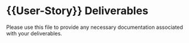 # {{User-Story}} Deliverables

Please use this file to provide any necessary documentation associated with your deliverables.
